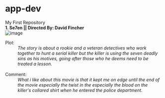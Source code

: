 # app-dev
My First Repository
<br>
                                            <b>1. Se7en || Directed By: David Fincher</b>
<br>
![image](https://user-images.githubusercontent.com/102843107/206891207-9e1a4f17-d78b-40e7-a948-0b2976be5aba.png)
<dt>Plot:</dt>
<dd><i>The story is about a rookie and a veteran detectives who work together to hunt a serial killer but the killer is using the seven deadly sins as his motives, going after those who he deems need to be treated a lesson.</i></dd>
<br>
<dt>Comment:</dt>
<dd><i>What i like about this movie is that it kept me on edge until the end of the movie especially the twist in the especially the blood on the killer's collared shirt when he entered the police department.</i></dd>


